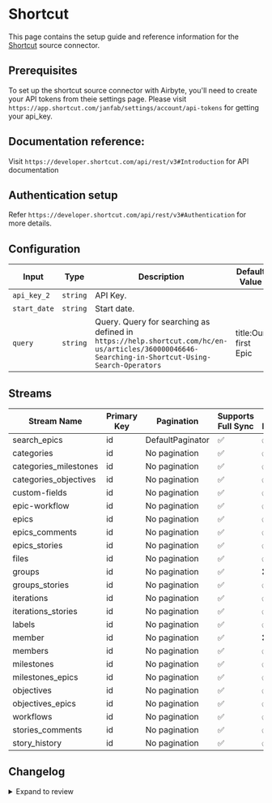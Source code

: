 # Shortcut
This page contains the setup guide and reference information for the [Shortcut](https://app.shortcut.com/) source connector.

## Prerequisites
To set up the shortcut source connector with Airbyte, you'll need to create your API tokens from theie settings page. Please visit `https://app.shortcut.com/janfab/settings/account/api-tokens` for getting your api_key.

## Documentation reference:
Visit `https://developer.shortcut.com/api/rest/v3#Introduction` for API documentation

## Authentication setup
Refer `https://developer.shortcut.com/api/rest/v3#Authentication` for more details.

## Configuration

| Input | Type | Description | Default Value |
|-------|------|-------------|---------------|
| `api_key_2` | `string` | API Key.  |  |
| `start_date` | `string` | Start date.  |  |
| `query` | `string` | Query. Query for searching as defined in `https://help.shortcut.com/hc/en-us/articles/360000046646-Searching-in-Shortcut-Using-Search-Operators` | title:Our first Epic |

## Streams
| Stream Name | Primary Key | Pagination | Supports Full Sync | Supports Incremental |
|-------------|-------------|------------|---------------------|----------------------|
| search_epics | id | DefaultPaginator | ✅ |  ✅  |
| categories | id | No pagination | ✅ |  ✅  |
| categories_milestones | id | No pagination | ✅ |  ✅  |
| categories_objectives | id | No pagination | ✅ |  ✅  |
| custom-fields | id | No pagination | ✅ |  ✅  |
| epic-workflow | id | No pagination | ✅ |  ✅  |
| epics | id | No pagination | ✅ |  ✅  |
| epics_comments | id | No pagination | ✅ |  ✅  |
| epics_stories | id | No pagination | ✅ |  ✅  |
| files | id | No pagination | ✅ |  ✅  |
| groups | id | No pagination | ✅ |  ❌  |
| groups_stories | id | No pagination | ✅ |  ✅  |
| iterations | id | No pagination | ✅ |  ✅  |
| iterations_stories | id | No pagination | ✅ |  ✅  |
| labels | id | No pagination | ✅ |  ✅  |
| member | id | No pagination | ✅ |  ❌  |
| members | id | No pagination | ✅ |  ✅  |
| milestones | id | No pagination | ✅ |  ✅  |
| milestones_epics | id | No pagination | ✅ |  ✅  |
| objectives | id | No pagination | ✅ |  ✅  |
| objectives_epics | id | No pagination | ✅ |  ✅  |
| workflows | id | No pagination | ✅ |  ✅  |
| stories_comments | id | No pagination | ✅ |  ✅  |
| story_history | id | No pagination | ✅ |  ✅  |

## Changelog

<details>
  <summary>Expand to review</summary>

| Version | Date | Pull Request | Subject |
| ------------------ | ------------ | --- | ---------------- |
| 0.0.5 | 2024-12-14 | [49788](https://github.com/airbytehq/airbyte/pull/49788) | Update dependencies |
| 0.0.4 | 2024-12-12 | [49440](https://github.com/airbytehq/airbyte/pull/49440) | Update dependencies |
| 0.0.3 | 2024-12-11 | [49120](https://github.com/airbytehq/airbyte/pull/49120) | Starting with this version, the Docker image is now rootless. Please note that this and future versions will not be compatible with Airbyte versions earlier than 0.64 |
| 0.0.2 | 2024-11-04 | [47658](https://github.com/airbytehq/airbyte/pull/47658) | Update dependencies |
| 0.0.1 | 2024-09-05 | [45176](https://github.com/airbytehq/airbyte/pull/45176) | Initial release by [@btkcodedev](https://github.com/btkcodedev) via Connector Builder |

</details>
